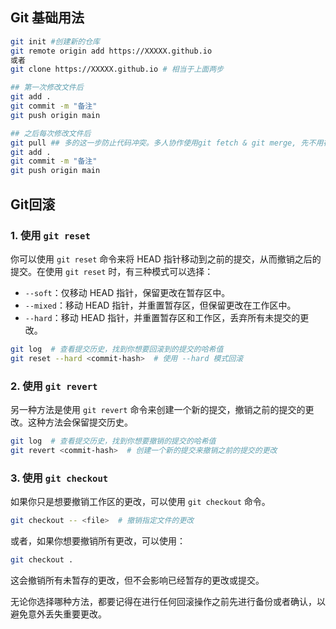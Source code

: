 

## Git 基础用法

```bash
git init #创建新的仓库
git remote origin add https://XXXXX.github.io
或者
git clone https://XXXXX.github.io # 相当于上面两步

## 第一次修改文件后
git add .
git commit -m "备注"
git push origin main

## 之后每次修改文件后
git pull ## 多的这一步防止代码冲突。多人协作使用git fetch & git merge, 先不用在意
git add .
git commit -m "备注"
git push origin main
```

## Git回滚

### 1. 使用 `git reset`

你可以使用 `git reset` 命令来将 HEAD 指针移动到之前的提交，从而撤销之后的提交。在使用 `git reset` 时，有三种模式可以选择：

- `--soft`：仅移动 HEAD 指针，保留更改在暂存区中。
- `--mixed`：移动 HEAD 指针，并重置暂存区，但保留更改在工作区中。
- `--hard`：移动 HEAD 指针，并重置暂存区和工作区，丢弃所有未提交的更改。

```bash
git log  # 查看提交历史，找到你想要回滚到的提交的哈希值
git reset --hard <commit-hash>  # 使用 --hard 模式回滚
```

### 2. 使用 `git revert`

另一种方法是使用 `git revert` 命令来创建一个新的提交，撤销之前的提交的更改。这种方法会保留提交历史。

```bash
git log  # 查看提交历史，找到你想要撤销的提交的哈希值
git revert <commit-hash>  # 创建一个新的提交来撤销之前的提交的更改
```

### 3. 使用 `git checkout`

如果你只是想要撤销工作区的更改，可以使用 `git checkout` 命令。

```bash
git checkout -- <file>  # 撤销指定文件的更改
```

或者，如果你想要撤销所有更改，可以使用：

```bash
git checkout .
```

这会撤销所有未暂存的更改，但不会影响已经暂存的更改或提交。

无论你选择哪种方法，都要记得在进行任何回滚操作之前先进行备份或者确认，以避免意外丢失重要更改。
